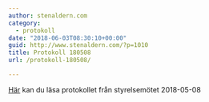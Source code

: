 ```yaml
---
author: stenaldern.com
category:
  - protokoll
date: "2018-06-03T08:30:10+00:00"
guid: http://www.stenaldern.com/?p=1010
title: Protokoll 180508
url: /protokoll-180508/

---
```

[Här](/wp-content/uploads/2018/06/Protokoll-styrelsemöte-20180508.pdf "Protokoll") kan du läsa protokollet från styrelsemötet 2018-05-08
